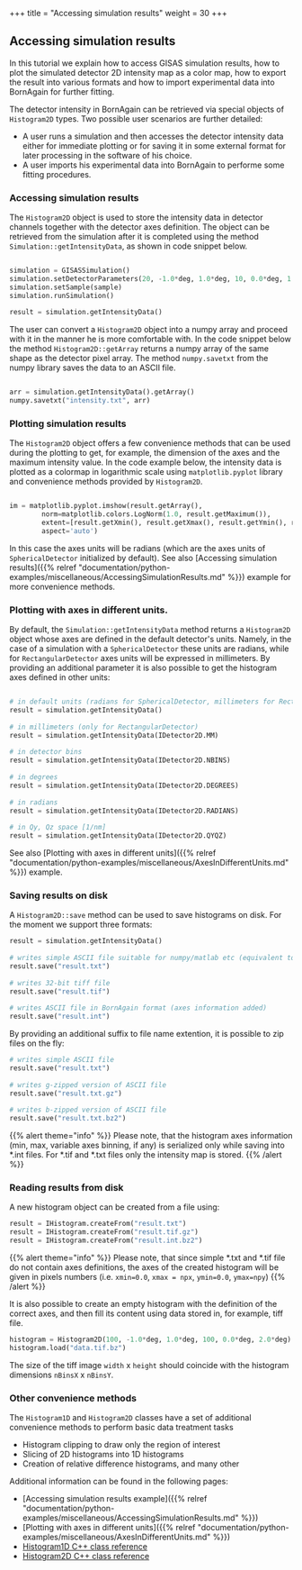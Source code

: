 +++
title = "Accessing simulation results"
weight = 30
+++

## Accessing simulation results

In this tutorial we explain how to access GISAS simulation results, 
how to plot the simulated detector 2D intensity map as a color map,
how to export the result into various formats and how to import experimental data into BornAgain for further fitting.

The detector intensity in BornAgain can be retrieved via special objects of `Histogram2D` types. Two possible user scenarios are further detailed:

* A user runs a simulation and then accesses the detector intensity data either for immediate plotting or for saving it in some external format for later processing in the software of his choice.
* A user imports his experimental data into BornAgain to performe some fitting procedures.

### Accessing simulation results

The `Histogram2D` object is used to store the intensity data in detector
channels together with the detector axes definition.
The object can be retrieved from the simulation after it is completed using the method `Simulation::getIntensityData`, as shown in code snippet below.

```python

simulation = GISASSimulation()
simulation.setDetectorParameters(20, -1.0*deg, 1.0*deg, 10, 0.0*deg, 1.0*deg)
simulation.setSample(sample)
simulation.runSimulation()
 
result = simulation.getIntensityData()

```

The user can convert a `Histogram2D` object into a numpy array and proceed
with it in the manner he is more comfortable with.
In the code snippet below the method `Histogram2D::getArray` returns a numpy array of the same shape as the detector pixel array.
The method `numpy.savetxt` from the numpy library saves the data to an ASCII file.

```python

arr = simulation.getIntensityData().getArray()
numpy.savetxt("intensity.txt", arr)

```

### Plotting simulation results

The `Histogram2D` object offers a few convenience methods that can be used during the plotting to get,
for example, the dimension of the axes and the maximum intensity value. In the code example below,
the intensity data is plotted as a colormap in logarithmic scale using `matplotlib.pyplot`
library and convenience methods provided by `Histogram2D`.

```python

im = matplotlib.pyplot.imshow(result.getArray(),
        norm=matplotlib.colors.LogNorm(1.0, result.getMaximum()),
        extent=[result.getXmin(), result.getXmax(), result.getYmin(), result.getYmax()],
        aspect='auto')

```

In this case the axes units will be radians (which are the axes units of `SphericalDetector` initialized by default).
See also [Accessing simulation results]({{% relref "documentation/python-examples/miscellaneous/AccessingSimulationResults.md" %}})
example for more convenience methods.

### Plotting with axes in different units.

By default, the `Simulation::getIntensityData` method returns a `Histogram2D` object
whose axes are defined in the default detector's units. Namely, in the case of a
simulation with a `SphericalDetector` these units are radians,
while for `RectangularDetector` axes units will be expressed in millimeters.
By providing an additional parameter it is also possible to get the histogram axes defined in other units:

```python

# in default units (radians for SphericalDetector, millimeters for RectangularDetector)
result = simulation.getIntensityData()
 
# in millimeters (only for RectangularDetector)
result = simulation.getIntensityData(IDetector2D.MM)
 
# in detector bins
result = simulation.getIntensityData(IDetector2D.NBINS)
 
# in degrees
result = simulation.getIntensityData(IDetector2D.DEGREES)
 
# in radians
result = simulation.getIntensityData(IDetector2D.RADIANS)
 
# in Qy, Qz space [1/nm] 
result = simulation.getIntensityData(IDetector2D.QYQZ)

```

See also [Plotting with axes in different units]({{% relref "documentation/python-examples/miscellaneous/AxesInDifferentUnits.md" %}}) example.

### Saving results on disk

A `Histogram2D::save` method can be used to save histograms on disk. For the moment we support three formats:

```python
result = simulation.getIntensityData()
 
# writes simple ASCII file suitable for numpy/matlab etc (equivalent to numpy.savetxt).
result.save("result.txt")
 
# writes 32-bit tiff file
result.save("result.tif")
 
# writes ASCII file in BornAgain format (axes information added)
result.save("result.int")
```

By providing an additional suffix to file name extention, it is possible to zip files on the fly:

```python
# writes simple ASCII file
result.save("result.txt")
 
# writes g-zipped version of ASCII file
result.save("result.txt.gz")
 
# writes b-zipped version of ASCII file
result.save("result.txt.bz2")
```

{{% alert theme="info" %}}
Please note, that  the histogram axes information (min, max, variable axes binning, if any)
is serialized only while saving into *.int files.
For *.tif and *.txt files only the intensity map is stored.
{{% /alert %}}

### Reading results from disk

A new histogram object can be created from a file using:

```python
result = IHistogram.createFrom("result.txt")
result = IHistogram.createFrom("result.tif.gz")
result = IHistogram.createFrom("result.int.bz2")
```
{{% alert theme="info" %}}
Please note, that since simple *.txt and *.tif file do not contain axes definitions,
the axes of the created histogram will be given in pixels numbers (i.e. `xmin=0.0`, `xmax = npx`, `ymin=0.0`, `ymax=npy`)
{{% /alert %}}

It is also possible to create an empty histogram with the definition of the correct axes,
and then fill its content using data stored in, for example, tiff file.

```python
histogram = Histogram2D(100, -1.0*deg, 1.0*deg, 100, 0.0*deg, 2.0*deg)
histogram.load("data.tif.bz")
```

The size of the tiff image `width` x `height` should coincide with the histogram dimensions `nBinsX` x `nBinsY`.

### Other convenience methods

The `Histogram1D` and `Histogram2D` classes have a set of additional convenience methods
to perform basic data treatment tasks

* Histogram clipping to draw only the region of interest
* Slicing of 2D histograms into 1D histograms
* Creation of relative difference histograms, and many other

Additional information can be found in the following pages:

* [Accessing simulation results example]({{% relref "documentation/python-examples/miscellaneous/AccessingSimulationResults.md" %}})
* [Plotting with axes in different units]({{% relref "documentation/python-examples/miscellaneous/AxesInDifferentUnits.md" %}})
* [Histogram1D C++ class reference](http://apps.jcns.fz-juelich.de/doxy/BornAgain/classHistogram1D.html)
* [Histogram2D C++ class reference](http://apps.jcns.fz-juelich.de/doxy/BornAgain/classHistogram2D.html)

